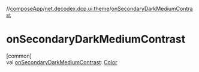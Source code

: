 //[composeApp](../../index.md)/[net.decodex.dcp.ui.theme](index.md)/[onSecondaryDarkMediumContrast](on-secondary-dark-medium-contrast.md)

# onSecondaryDarkMediumContrast

[common]\
val [onSecondaryDarkMediumContrast](on-secondary-dark-medium-contrast.md): [Color](https://developer.android.com/reference/kotlin/androidx/compose/ui/graphics/Color.html)
